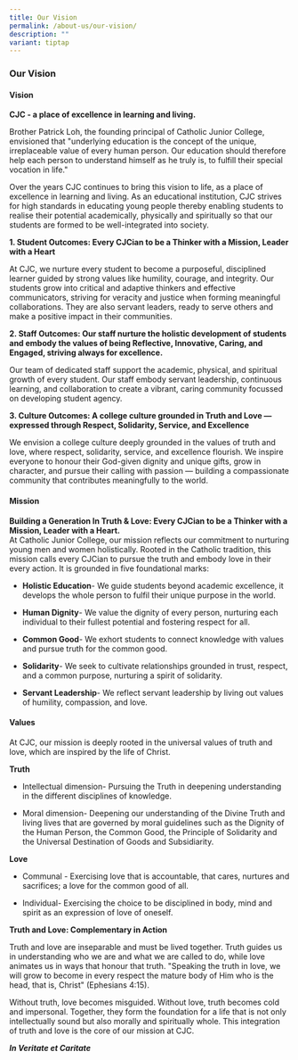 ```yaml
---
title: Our Vision
permalink: /about-us/our-vision/
description: ""
variant: tiptap
---
```

<h3><strong>Our Vision</strong></h3>
<h4><strong>Vision</strong></h4>
<p><strong>CJC - a place of excellence in learning and living.</strong>
</p>
<p>Brother Patrick Loh, the founding principal of Catholic Junior College,
envisioned that "underlying education is the concept of the unique, irreplaceable
value of every human person. Our education should therefore help each person
to understand himself as he truly is, to fulfill their special vocation
in life."&nbsp;</p>
<p>Over the years CJC continues to bring this vision to life, as a place
of excellence in learning and living. As an educational institution, CJC
strives for high standards in educating young people thereby enabling students
to realise their potential academically, physically and spiritually so
that our students are formed to be well-integrated into society<em>.</em>
</p>
<p><strong>1. Student Outcomes: Every CJCian to be a Thinker with a Mission, Leader with a Heart</strong>
</p>
<p>At CJC, we nurture every student to become a purposeful, disciplined learner
guided by strong values like humility, courage, and integrity. Our students
grow into critical and adaptive thinkers and effective communicators, striving
for veracity and justice when forming meaningful collaborations. They are
also servant leaders, ready to serve others and make a positive impact
in their communities.</p>
<p><strong>2. Staff Outcomes: Our staff nurture the holistic development of students and embody the values of being Reflective, Innovative, Caring, and Engaged, striving always for excellence.</strong>
</p>
<p>Our team of dedicated staff support the academic, physical, and spiritual
growth of every student. Our staff embody servant leadership, continuous
learning, and collaboration to create a vibrant, caring community focussed
on developing student agency.</p>
<p><strong>3. Culture Outcomes: A college culture grounded in Truth and Love — expressed through Respect, Solidarity, Service, and Excellence</strong>
</p>
<p>We envision a college culture deeply grounded in the values of truth and
love, where respect, solidarity, service, and excellence flourish. We inspire
everyone to honour their God-given dignity and unique gifts, grow in character,
and pursue their calling with passion — building a compassionate community
that contributes meaningfully to the world.</p>
<h4><strong>Mission</strong></h4>
<p><strong>Building a Generation In Truth &amp; Love: Every CJCian to be a Thinker with a Mission, Leader with a Heart.</strong>
<br>At Catholic Junior College, our mission reflects our commitment to nurturing
young men and women holistically. Rooted in the Catholic tradition, this
mission calls every CJCian to pursue the truth and embody love in their
every action. It is grounded in five foundational marks:</p>
<ul data-tight="true" class="tight">
<li>
<p><strong>Holistic Education</strong>- We guide students beyond academic
excellence, it develops the whole person to fulfil their unique purpose
in the world.</p>
</li>
<li>
<p><strong>Human Dignity</strong>- We value the dignity of every person,
nurturing each individual to their fullest potential and fostering respect
for all.</p>
</li>
<li>
<p><strong>Common Good</strong>- We exhort students to connect knowledge
with values and pursue truth for the common good.</p>
</li>
<li>
<p><strong>Solidarity</strong>- We seek to cultivate relationships grounded
in trust, respect, and a common purpose, nurturing a spirit of solidarity.</p>
</li>
<li>
<p><strong>Servant Leadership</strong>- We reflect servant leadership by
living out values of humility, compassion, and love.</p>
</li>
</ul>
<h4><strong>Values</strong></h4>
<p>At CJC, our mission is deeply rooted in the universal values of truth
and love, which are inspired by the life of Christ.<strong>&nbsp;</strong>
</p>
<p><strong>Truth</strong>
</p>
<ul data-tight="true" class="tight">
<li>
<p>Intellectual dimension- Pursuing the Truth in deepening understanding
in the different disciplines of knowledge.</p>
</li>
<li>
<p>Moral dimension- Deepening our understanding of the Divine Truth and living
lives that are governed by moral guidelines such as the Dignity of the
Human Person, the Common Good, the Principle of Solidarity and the Universal
Destination of Goods and Subsidiarity.&nbsp;</p>
</li>
</ul>
<p><strong>Love</strong>
</p>
<ul data-tight="true" class="tight">
<li>
<p>Communal - Exercising love that is accountable, that cares, nurtures and
sacrifices; a love for the common good of all.</p>
</li>
<li>
<p>Individual- Exercising the choice to be disciplined in body, mind and
spirit as an expression of love of oneself.&nbsp;</p>
</li>
</ul>
<p><strong>Truth and Love: Complementary in Action&nbsp;</strong>
</p>
<p>Truth and love are inseparable and must be lived together. Truth guides
us in understanding who we are and what we are called to do, while love
animates us in ways that honour that truth. "Speaking the truth in love,
we will grow to become in every respect the mature body of Him who is the
head, that is, Christ" (Ephesians 4:15).&nbsp;</p>
<p>Without truth, love becomes misguided. Without love, truth becomes cold
and impersonal. Together, they form the foundation for a life that is not
only intellectually sound but also morally and spiritually whole. This
integration of truth and love is the core of our mission at CJC.&nbsp;</p>
<p><strong><em>In Veritate et Caritate</em></strong>
</p>